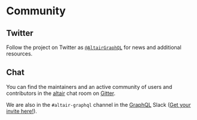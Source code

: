 # Community

## Twitter

Follow the project on Twitter as [`@AltairGraphQL`](https://twitter.com/altairgraphql) for news and additional resources.

## Chat

You can find the maintainers and an active community of users and contributors in the [altair](https://gitter.im/altair-graphql/Lobby) chat room on [Gitter](https://gitter.im/).

We are also in the `#altair-graphql` channel in the [GraphQL](https://graphql.slack.com/) Slack ([Get your invite here!](https://graphql-slack.herokuapp.com/)).
